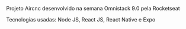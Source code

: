 Projeto Aircnc desenvolvido na semana Omnistack 9.0 pela Rocketseat

Tecnologias usadas: Node JS, React JS, React Native e Expo

